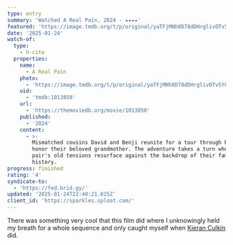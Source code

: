 ```yaml
---
type: entry
summary: 'Watched A Real Pain, 2024 - ★★★★'
featured: 'https://image.tmdb.org/t/p/original/yaTFjMNh8D78dDHrglivOTv5YOx.jpg'
date: '2025-01-24'
watch-of:
  type:
    - h-cite
  properties:
    name:
      - A Real Pain
    photo:
      - 'https://image.tmdb.org/t/p/original/yaTFjMNh8D78dDHrglivOTv5YOx.jpg'
    uid:
      - 'tmdb:1013850'
    url:
      - 'https://themoviedb.org/movie/1013850'
    published:
      - '2024'
    content:
      - >-
        Mismatched cousins David and Benji reunite for a tour through Poland to
        honor their beloved grandmother. The adventure takes a turn when the
        pair's old tensions resurface against the backdrop of their family
        history.
progress: finished
rating: '4'
syndicate-to:
  - 'https://fed.brid.gy/'
updated: '2025-01-24T22:40:21.015Z'
client_id: 'https://sparkles.sploot.com/'
---
```

There was something very cool that this film did where I unknowingly held my breath for a whole sequence and only caught myself when [Kieran Culkin](https://www.themoviedb.org/person/18793-kieran-culkin) did.
